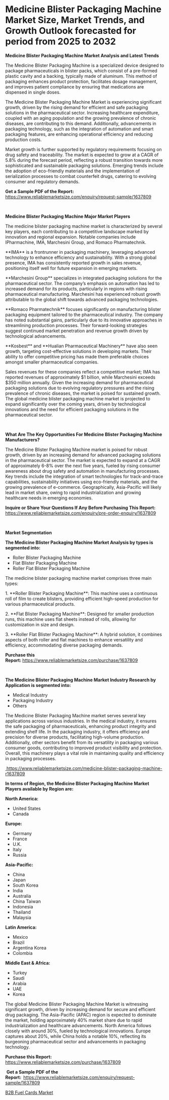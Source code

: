 <p><h1>Medicine Blister Packaging Machine Market Size, Market Trends, and Growth Outlook forecasted for period from 2025 to 2032</h1></p><p><strong>Medicine Blister Packaging Machine Market Analysis and Latest Trends</strong></p>
<p><p>The Medicine Blister Packaging Machine is a specialized device designed to package pharmaceuticals in blister packs, which consist of a pre-formed plastic cavity and a backing, typically made of aluminum. This method of packaging enhances product protection, facilitates dosage management, and improves patient compliance by ensuring that medications are dispensed in single doses.</p><p>The Medicine Blister Packaging Machine Market is experiencing significant growth, driven by the rising demand for efficient and safe packaging solutions in the pharmaceutical sector. Increasing healthcare expenditure, coupled with an aging population and the growing prevalence of chronic diseases, are contributing to this demand. Additionally, advancements in packaging technology, such as the integration of automation and smart packaging features, are enhancing operational efficiency and reducing production costs.</p><p>Market growth is further supported by regulatory requirements focusing on drug safety and traceability. The market is expected to grow at a CAGR of 5.8% during the forecast period, reflecting a robust transition towards more sophisticated and sustainable packaging solutions. Emerging trends include the adoption of eco-friendly materials and the implementation of serialization processes to combat counterfeit drugs, catering to evolving consumer and regulatory demands.</p></p>
<p><strong>Get a Sample PDF of the Report:&nbsp;</strong> <a href="https://www.reliablemarketsize.com/enquiry/request-sample/1637809?utm_campaign=2459&utm_medium=2&utm_source=Github&utm_content=ia&utm_term=08032025&utm_id=medicine-blister-packaging-machine">https://www.reliablemarketsize.com/enquiry/request-sample/1637809</a></p>
<p>&nbsp;</p>
<p><strong>Medicine Blister Packaging Machine Major Market Players</strong></p>
<p><p>The medicine blister packaging machine market is characterized by several key players, each contributing to a competitive landscape marked by innovation and regional expansion. Notable companies include IPharmachine, IMA, Marchesini Group, and Romaco Pharmatechnik.</p><p>**IMA** is a frontrunner in packaging machinery, leveraging advanced technology to enhance efficiency and sustainability. With a strong global presence, IMA has consistently reported growth in sales revenue, positioning itself well for future expansion in emerging markets.</p><p>**Marchesini Group** specializes in integrated packaging solutions for the pharmaceutical sector. The company’s emphasis on automation has led to increased demand for its products, particularly in regions with rising pharmaceutical manufacturing. Marchesini has experienced robust growth attributable to the global shift towards advanced packaging technologies.</p><p>**Romaco Pharmatechnik** focuses significantly on manufacturing blister packaging equipment tailored to the pharmaceutical industry. The company has noted substantial gains, particularly due to its innovative approaches in streamlining production processes. Their forward-looking strategies suggest continued market penetration and revenue growth driven by technological advancements.</p><p>**Kosbest** and **Hualian Pharmaceutical Machinery** have also seen growth, targeting cost-effective solutions in developing markets. Their ability to offer competitive pricing has made them preferable choices amongst smaller pharmaceutical companies.</p><p>Sales revenues for these companies reflect a competitive market; IMA has reported revenues of approximately $1 billion, while Marchesini exceeds $350 million annually. Given the increasing demand for pharmaceutical packaging solutions due to evolving regulatory pressures and the rising prevalence of chronic diseases, the market is poised for sustained growth. The global medicine blister packaging machine market is projected to expand significantly over the coming years, driven by technological innovations and the need for efficient packaging solutions in the pharmaceutical sector.</p></p>
<p>&nbsp;</p>
<p><strong>What Are The Key Opportunities For Medicine Blister Packaging Machine Manufacturers?</strong></p>
<p><p>The Medicine Blister Packaging Machine market is poised for robust growth, driven by an increasing demand for advanced packaging solutions in the pharmaceutical sector. The market is expected to expand at a CAGR of approximately 6-8% over the next five years, fueled by rising consumer awareness about drug safety and automation in manufacturing processes. Key trends include the integration of smart technologies for track-and-trace capabilities, sustainability initiatives using eco-friendly materials, and the growing prevalence of e-commerce. Geographically, Asia-Pacific will likely lead in market share, owing to rapid industrialization and growing healthcare needs in emerging economies.</p></p>
<p><strong>Inquire or Share Your Questions If Any Before Purchasing This Report:</strong> <a href="https://www.reliablemarketsize.com/enquiry/pre-order-enquiry/1637809?utm_campaign=2459&utm_medium=2&utm_source=Github&utm_content=ia&utm_term=08032025&utm_id=medicine-blister-packaging-machine">https://www.reliablemarketsize.com/enquiry/pre-order-enquiry/1637809</a></p>
<p>&nbsp;</p>
<p><strong>Market Segmentation</strong></p>
<p><strong>The Medicine Blister Packaging Machine Market Analysis by types is segmented into:</strong></p>
<p><ul><li>Roller Blister Packaging Machine</li><li>Flat Blister Packaging Machine</li><li>Roller Flat Blister Packaging Machine</li></ul></p>
<p><p>The medicine blister packaging machine market comprises three main types: </p><p>1. **Roller Blister Packaging Machine**: This machine uses a continuous roll of film to create blisters, providing efficient high-speed production for various pharmaceutical products.</p><p>2. **Flat Blister Packaging Machine**: Designed for smaller production runs, this machine uses flat sheets instead of rolls, allowing for customization in size and design.</p><p>3. **Roller Flat Blister Packaging Machine**: A hybrid solution, it combines aspects of both roller and flat machines to enhance versatility and efficiency, accommodating diverse packaging demands.</p></p>
<p><strong>Purchase this Report:&nbsp;</strong><a href="https://www.reliablemarketsize.com/purchase/1637809?utm_campaign=2459&utm_medium=2&utm_source=Github&utm_content=ia&utm_term=08032025&utm_id=medicine-blister-packaging-machine">https://www.reliablemarketsize.com/purchase/1637809</a></p>
<p>&nbsp;</p>
<p><strong>The Medicine Blister Packaging Machine Market Industry Research by Application is segmented into:</strong></p>
<p><ul><li>Medical Industry</li><li>Packaging Industry</li><li>Others</li></ul></p>
<p><p>The Medicine Blister Packaging Machine market serves several key applications across various industries. In the medical industry, it ensures the safe packaging of pharmaceuticals, enhancing product integrity and extending shelf life. In the packaging industry, it offers efficiency and precision for diverse products, facilitating high-volume production. Additionally, other sectors benefit from its versatility in packaging various consumer goods, contributing to improved product visibility and protection. Overall, this machinery plays a vital role in maintaining quality and efficiency in packaging processes.</p></p>
<p><a href="https://www.reliablemarketsize.com/medicine-blister-packaging-machine-r1637809?utm_campaign=2459&utm_medium=2&utm_source=Github&utm_content=ia&utm_term=08032025&utm_id=medicine-blister-packaging-machine">&nbsp;https://www.reliablemarketsize.com/medicine-blister-packaging-machine-r1637809</a></p>
<p><strong>In terms of Region, the Medicine Blister Packaging Machine Market Players available by Region are:</strong></p>
<p>
    <p> <strong> North America: </strong>
        <ul>
            <li>United States</li>
            <li>Canada</li>
        </ul>
        </p> 
    <p> <strong> Europe: </strong>
        <ul>
            <li>Germany</li>
            <li>France</li>
            <li>U.K.</li>
            <li>Italy</li>
            <li>Russia</li>
        </ul>
        </p> 
    <p> <strong> Asia-Pacific: </strong>
        <ul>
            <li>China</li>
            <li>Japan</li>
            <li>South Korea</li>
            <li>India</li>
            <li>Australia</li>
            <li>China Taiwan</li>
            <li>Indonesia</li>
            <li>Thailand</li>
            <li>Malaysia</li>
        </ul>
        </p> 
    <p> <strong> Latin America: </strong>
        <ul>
            <li>Mexico</li>
            <li>Brazil</li>
            <li>Argentina Korea</li>
            <li>Colombia</li>
        </ul>
        </p> 
    <p> <strong> Middle East & Africa: </strong>
        <ul>
            <li>Turkey</li>
            <li>Saudi</li>
            <li>Arabia</li>
            <li>UAE</li>
            <li>Korea</li>
        </ul>
    </p>
    </p>
<p><p>The global Medicine Blister Packaging Machine Market is witnessing significant growth, driven by increasing demand for secure and efficient drug packaging. The Asia-Pacific (APAC) region is expected to dominate the market, holding approximately 40% market share due to rapid industrialization and healthcare advancements. North America follows closely with around 30%, fueled by technological innovations. Europe captures about 20%, while China holds a notable 10%, reflecting its burgeoning pharmaceutical sector and advancements in packaging technology.</p></p>
<p><strong>Purchase this Report: </strong><a href="https://www.reliablemarketsize.com/purchase/1637809?utm_campaign=2459&utm_medium=2&utm_source=Github&utm_content=ia&utm_term=08032025&utm_id=medicine-blister-packaging-machine">https://www.reliablemarketsize.com/purchase/1637809</a></p>
<p>&nbsp;<strong>Get a Sample PDF of the Report:&nbsp;&nbsp;</strong><a href="https://www.reliablemarketsize.com/enquiry/request-sample/1637809?utm_campaign=2459&utm_medium=2&utm_source=Github&utm_content=ia&utm_term=08032025&utm_id=medicine-blister-packaging-machine">https://www.reliablemarketsize.com/enquiry/request-sample/1637809</a></p>
<p><strong></strong></p>
<p><p><a href="https://github.com/hartsockdonnette82/Market-Research-Report-List-1/blob/main/b2b-fuel-cards-market.md?utm_campaign=2459&utm_medium=2&utm_source=Github&utm_content=ia&utm_term=08032025&utm_id=medicine-blister-packaging-machine">B2B Fuel Cards Market</a></p></p>